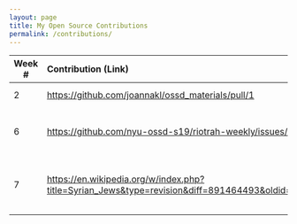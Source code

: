 ```yaml
---
layout: page
title: My Open Source Contributions
permalink: /contributions/
---
```


<!-- 
Type of the contribution should be "Wikipedia edit", "OpenStreet Map feature", "Documentation", "Course website", "Blog", 
"Browse Add-on", etc. 

The descriptioin should include a brief summary of what you did. 

Replace the first row with your contribution. 

--> 





| Week #       | Contribution (Link)  | Type  | Description | 
|---|:---|:---|:---| 
|  2   | https://github.com/joannakl/ossd_materials/pull/1    | course website    |   I fixed a typo.    |
|  6   | https://github.com/nyu-ossd-s19/riotrah-weekly/issues/3 | course website, student's blog  | issue report  |
|  7   | https://en.wikipedia.org/w/index.php?title=Syrian_Jews&type=revision&diff=891464493&oldid=888957848    |  wikipedia | edited wikipedia page: Syrian Jews |
